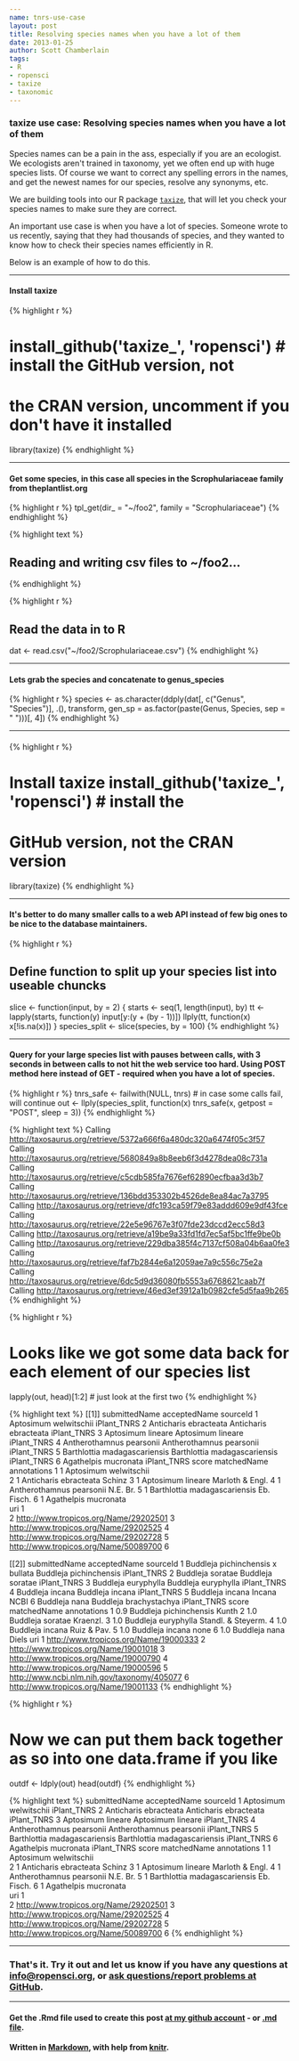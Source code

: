 ```yaml
---
name: tnrs-use-case
layout: post
title: Resolving species names when you have a lot of them
date: 2013-01-25
author: Scott Chamberlain
tags: 
- R
- ropensci
- taxize
- taxonomic
---
```


### __taxize use case: Resolving species names when you have a lot of them__

Species names can be a pain in the ass, especially if you are an ecologist. We ecologists aren't trained in taxonomy, yet we often end up with huge species lists.  Of course we want to correct any spelling errors in the names, and get the newest names for our species, resolve any synonyms, etc. 

We are building tools into our R package [`taxize`](http://ropensci.github.com/taxize_/), that will let you check your species names to make sure they are correct. 

An important use case is when you have a lot of species. Someone wrote to us recently, saying that they had thousands of species, and they wanted to know how to check their species names efficiently in R. 

Below is an example of how to do this. 

***************

#### Install taxize

{% highlight r %}
# install_github('taxize_', 'ropensci') # install the GitHub version, not
# the CRAN version, uncomment if you don't have it installed
library(taxize)
{% endhighlight %}


***************

#### Get some species, in this case all species in the Scrophulariaceae family from theplantlist.org

{% highlight r %}
tpl_get(dir_ = "~/foo2", family = "Scrophulariaceae")
{% endhighlight %}



{% highlight text %}
## Reading and writing csv files to ~/foo2...
{% endhighlight %}


{% highlight r %}
## Read the data in to R
dat <- read.csv("~/foo2/Scrophulariaceae.csv")
{% endhighlight %}


***************

#### Lets grab the species and concatenate to genus_species

{% highlight r %}
species <- as.character(ddply(dat[, c("Genus", "Species")], .(), transform, 
    gen_sp = as.factor(paste(Genus, Species, sep = " ")))[, 4])
{% endhighlight %}


***************

#### 

{% highlight r %}
# Install taxize install_github('taxize_', 'ropensci') # install the
# GitHub version, not the CRAN version
library(taxize)
{% endhighlight %}


***************

#### It's better to do many smaller calls to a web API instead of few big ones to be nice to the database maintainers.

{% highlight r %}
## Define function to split up your species list into useable chuncks
slice <- function(input, by = 2) {
    starts <- seq(1, length(input), by)
    tt <- lapply(starts, function(y) input[y:(y + (by - 1))])
    llply(tt, function(x) x[!is.na(x)])
}
species_split <- slice(species, by = 100)
{% endhighlight %}


***************

#### Query for your large species list with pauses between calls, with 3 seconds in between calls to not hit the web service too hard. Using POST method here instead of GET - required when you have a lot of species.

{% highlight r %}
tnrs_safe <- failwith(NULL, tnrs)  # in case some calls fail, will continue
out <- llply(species_split, function(x) tnrs_safe(x, getpost = "POST", sleep = 3))
{% endhighlight %}


{% highlight text %}
Calling http://taxosaurus.org/retrieve/5372a666f6a480dc320a6474f05c3f57
Calling http://taxosaurus.org/retrieve/5680849a8b8eeb6f3d4278dea08c731a
Calling http://taxosaurus.org/retrieve/c5cdb585fa7676ef62890ecfbaa3d3b7
Calling http://taxosaurus.org/retrieve/136bdd353302b4526de8ea84ac7a3795
Calling http://taxosaurus.org/retrieve/dfc193ca59f79e83addd609e9df43fce
Calling http://taxosaurus.org/retrieve/22e5e96767e3f07fde23dccd2ecc58d3
Calling http://taxosaurus.org/retrieve/a19be9a33fd1fd7ec5af5bc1ffe9be0b
Calling http://taxosaurus.org/retrieve/229dba385f4c7137cf508a04b6aa0fe3
Calling http://taxosaurus.org/retrieve/faf7b2844e6a12059ae7a9c556c75e2a
Calling http://taxosaurus.org/retrieve/6dc5d9d36080fb5553a6768621caab7f
Calling http://taxosaurus.org/retrieve/46ed3ef3912a1b0982cfe5d5faa9b265
{% endhighlight %}


{% highlight r %}

# Looks like we got some data back for each element of our species list
lapply(out, head)[1:2]  # just look at the first two
{% endhighlight %}



{% highlight text %}
[[1]]
                 submittedName                 acceptedName    sourceId
1        Aptosimum welwitschii                              iPlant_TNRS
2        Anticharis ebracteata        Anticharis ebracteata iPlant_TNRS
3            Aptosimum lineare            Aptosimum lineare iPlant_TNRS
4     Antherothamnus pearsonii     Antherothamnus pearsonii iPlant_TNRS
5 Barthlottia madagascariensis Barthlottia madagascariensis iPlant_TNRS
6         Agathelpis mucronata                              iPlant_TNRS
  score                  matchedName     annotations
1     1        Aptosimum welwitschii                
2     1        Anticharis ebracteata          Schinz
3     1            Aptosimum lineare Marloth & Engl.
4     1     Antherothamnus pearsonii        N.E. Br.
5     1 Barthlottia madagascariensis      Eb. Fisch.
6     1         Agathelpis mucronata                
                                    uri
1                                      
2 http://www.tropicos.org/Name/29202501
3 http://www.tropicos.org/Name/29202525
4 http://www.tropicos.org/Name/29202728
5 http://www.tropicos.org/Name/50089700
6                                      

[[2]]
                     submittedName           acceptedName    sourceId
1 Buddleja pichinchensis x bullata Buddleja pichinchensis iPlant_TNRS
2                 Buddleja soratae       Buddleja soratae iPlant_TNRS
3              Buddleja euryphylla    Buddleja euryphylla iPlant_TNRS
4                  Buddleja incana        Buddleja incana iPlant_TNRS
5                  Buddleja incana                 Incana        NCBI
6                    Buddleja nana Buddleja brachystachya iPlant_TNRS
  score            matchedName        annotations
1   0.9 Buddleja pichinchensis              Kunth
2   1.0       Buddleja soratae           Kraenzl.
3   1.0    Buddleja euryphylla Standl. & Steyerm.
4   1.0        Buddleja incana        Ruiz & Pav.
5   1.0        Buddleja incana               none
6   1.0          Buddleja nana              Diels
                                          uri
1       http://www.tropicos.org/Name/19000333
2       http://www.tropicos.org/Name/19001018
3       http://www.tropicos.org/Name/19000790
4       http://www.tropicos.org/Name/19000596
5 http://www.ncbi.nlm.nih.gov/taxonomy/405077
6       http://www.tropicos.org/Name/19001133
{% endhighlight %}



{% highlight r %}

# Now we can put them back together as so into one data.frame if you like
outdf <- ldply(out)
head(outdf)
{% endhighlight %}



{% highlight text %}
                 submittedName                 acceptedName    sourceId
1        Aptosimum welwitschii                              iPlant_TNRS
2        Anticharis ebracteata        Anticharis ebracteata iPlant_TNRS
3            Aptosimum lineare            Aptosimum lineare iPlant_TNRS
4     Antherothamnus pearsonii     Antherothamnus pearsonii iPlant_TNRS
5 Barthlottia madagascariensis Barthlottia madagascariensis iPlant_TNRS
6         Agathelpis mucronata                              iPlant_TNRS
  score                  matchedName     annotations
1     1        Aptosimum welwitschii                
2     1        Anticharis ebracteata          Schinz
3     1            Aptosimum lineare Marloth & Engl.
4     1     Antherothamnus pearsonii        N.E. Br.
5     1 Barthlottia madagascariensis      Eb. Fisch.
6     1         Agathelpis mucronata                
                                    uri
1                                      
2 http://www.tropicos.org/Name/29202501
3 http://www.tropicos.org/Name/29202525
4 http://www.tropicos.org/Name/29202728
5 http://www.tropicos.org/Name/50089700
6
{% endhighlight %}


***************

### That's it.  Try it out and let us know if you have any questions at [info@ropensci.org](mailto:info@ropensci.org), or [ask questions/report problems at GitHub](https://github.com/ropensci/taxize_/issues).

***************

#### Get the .Rmd file used to create this post [at my github account](https://github.com/SChamberlain/scott/blob/gh-pages/_drafts/2013-01-25-tnrs-use-case.Rmd) - or [.md file](https://github.com/SChamberlain/scott/blob/gh-pages/_posts/2013-01-25-tnrs-use-case.md).

#### Written in [Markdown](http://daringfireball.net/projects/markdown/), with help from [knitr](http://yihui.name/knitr/).
